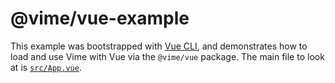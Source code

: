 # @vime/vue-example

This example was bootstrapped with [Vue CLI](https://cli.vuejs.org/), and demonstrates how to load
and use Vime with Vue via the `@vime/vue` package. The main file to look at is
[`src/App.vue`](./src/App.vue).
